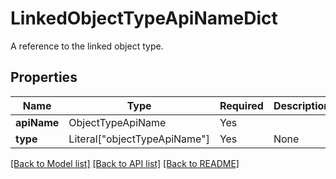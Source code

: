 # LinkedObjectTypeApiNameDict

A reference to the linked object type.

## Properties
| Name | Type | Required | Description |
| ------------ | ------------- | ------------- | ------------- |
**apiName** | ObjectTypeApiName | Yes |  |
**type** | Literal["objectTypeApiName"] | Yes | None |


[[Back to Model list]](../../../README.md#models-v2-link) [[Back to API list]](../../../README.md#apis-v2-link) [[Back to README]](../../../README.md)
